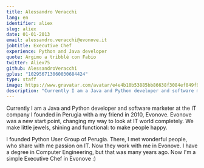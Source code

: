 ```yaml
---
title: Alessandro Veracchi
lang: en
identifier: aliex
slug: aliex
date: 01-01-2013
email: alessandro.veracchi@evonove.it
jobtitle: Executive Chef
experience: Python and Java developer
quote: Argimo a tribblè con Fabio
twitter: Aliex75
github: AlessandroVeracchi
gplus: "102956713060030684424"
type: staff
image: https://www.gravatar.com/avatar/e4e4b10b53885bb86638f3084ef049f9?s=250&d=http://beta.evonove.it/img/placeholder_60_60.pnga
description: "Currently I am a Java and Python developer and software marketer at the IT company I founded in Perugia with a my friend in 2010, Evonove. Evonove was a new start point, changing my way to look at IT world completely.We make little jewels, shining and functional to make people happy."
---
```


Currently I am a Java and Python developer and software marketer at the IT company I founded in Perugia with a my friend in 2010, Evonove. Evonove was a new start point, changing my way to look at IT world completely.
We make little jewels, shining and functional: to make people happy.

I founded Python User Group of Perugia. There, I met wonderful people, who share with me passion on IT. Now they work with me in Evonove.
I have a degree in Computer Engineering, but that was many years ago. Now I'm a simple Executive Chef in Evonove :)
